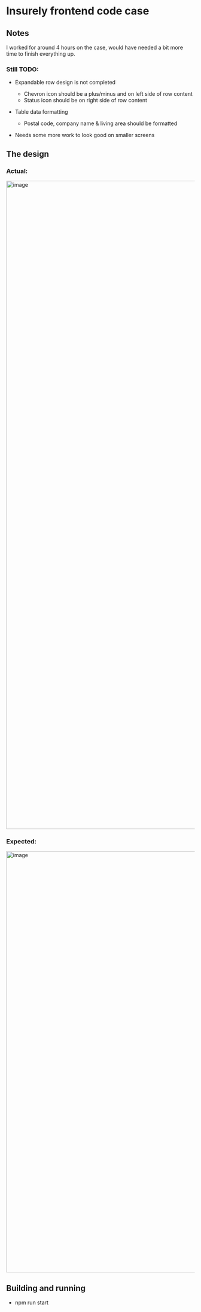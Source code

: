 # Insurely frontend code case

## Notes
I worked for around 4 hours on the case, would have needed a bit more time to finish everything up.

### Still TODO:
- Expandable row design is not completed
  - Chevron icon should be a plus/minus and on left side of row content
  - Status icon should be on right side of row content

- Table data formatting
  - Postal code, company name & living area should be formatted
    
- Needs some more work to look good on smaller screens

## The design
### Actual: 
<img width="1733" alt="image" src="https://github.com/karlskag/insu-fe-case-2023/assets/10896176/2dce6e37-ffea-465b-b262-0225502dc18f">

### Expected: 
<img width="1126" alt="image" src="https://github.com/karlskag/insu-fe-case-2023/assets/10896176/cc87ef4b-33cd-4ae3-a523-1b501e3704b0">

## Building and running

- npm run start

